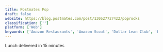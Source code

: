 ```yaml
---
title: Postmates Pop
draft: false 
website: https://blog.postmates.com/post/130627727422/poprocks
classification: ['']
platform: ['Web']
keywords: ['Amazon Restaurants', 'Amazon Scout', 'Dollar Lean Club', 'Explore by RushOrder', 'Farmdrop', 'Fitness Point', 'Good Eggs', 'Grab', 'Grub Market', 'Imperfect Produce', 'Piku Piku', 'PlateJoy', 'Rides in Google Maps', 'Robomart', 'Runerra', 'Strong', 'Thrive Market', 'Uber Eats', 'Wolt']
---
```

Lunch delivered in 15 minutes